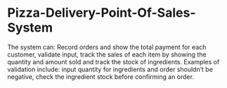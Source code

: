 # Pizza-Delivery-Point-Of-Sales-System
The system can: Record orders and show the total payment for each customer, validate input, track the sales of each item by showing the quantity and amount sold and track the stock of ingredients. Examples of validation include: input quantity for ingredients and order shouldn’t be negative, check the ingredient stock before confirming an order.

